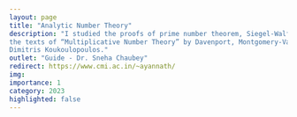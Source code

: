 ```yaml
---
layout: page
title: "Analytic Number Theory"
description: "I studied the proofs of prime number theorem, Siegel‐Walfisz theorem, and Bombieri‐Vinogradov theorem. I mainly followed
the texts of “Multiplicative Number Theory” by Davenport, Montgomery‐Vaughan and “The Distribution of Prime Numbers” by
Dimitris Koukoulopoulos."
outlet: "Guide - Dr. Sneha Chaubey"
redirect: https://www.cmi.ac.in/~ayannath/
img:  
importance: 1
category: 2023
highlighted: false
---
```

